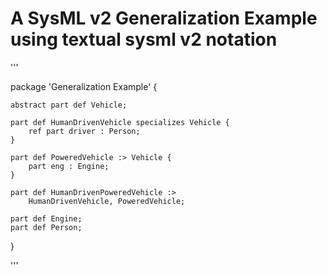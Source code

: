# A SysML v2 Generalization Example using textual sysml v2 notation

'''

package 'Generalization Example' {

	abstract part def Vehicle;
	
	part def HumanDrivenVehicle specializes Vehicle {
		ref part driver : Person;
	}
	
	part def PoweredVehicle :> Vehicle {
		part eng : Engine;
	}
	
	part def HumanDrivenPoweredVehicle :> 
		HumanDrivenVehicle, PoweredVehicle;
	
	part def Engine;	
	part def Person;
	
}

'''
